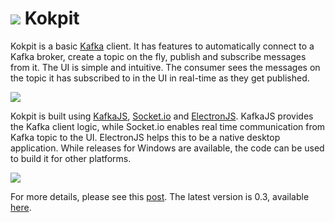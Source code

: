 <h1> <img src="https://raw.githubusercontent.com/daneshzaki/kokpit/main/images/icon.png" /> Kokpit</h1>

Kokpit is a basic <a href="https://kafka.apache.org/">Kafka</a> client. It has features to automatically connect to a Kafka broker, create a topic on the fly, publish and subscribe messages from it. The UI is simple and intuitive. The consumer sees the messages on the topic it has subscribed to in the UI in real-time as they get published. 

<img src = "https://raw.githubusercontent.com/daneshzaki/kokpit/main/images/screenshot.png" />

Kokpit is built using <a href="https://kafka.js.org/">KafkaJS</a>, <a href="https://socket.io/">Socket.io</a> and <a href="http://electronjs.org/">ElectronJS</a>. KafkaJS provides the Kafka client logic, while Socket.io enables real time communication from Kafka topic to the UI. ElectronJS helps this to be a native desktop application. While releases for Windows are available, the code can be used to build it for other platforms.

<img src = "https://raw.githubusercontent.com/daneshzaki/kokpit/main/images/kokpitflow.png" />

For more details, please see this <a href="https://dzone.com/articles/building-a-simple-kafka-client-for-the-web-and-des">post</a>. The latest version is 0.3, available <a href="https://github.com/daneshzaki/kokpit/releases/tag/v0.3">here</a>.




